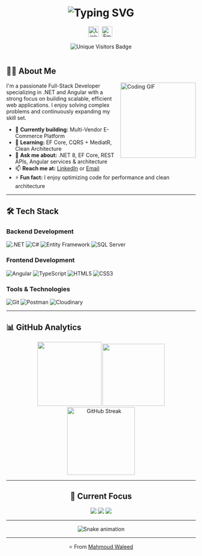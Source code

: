 <h1 align="center"> 
  <img src="https://readme-typing-svg.herokuapp.com?font=Fira+Code&weight=600&size=30&duration=4000&pause=1000&color=2E94E0&center=true&vCenter=true&width=500&lines=Hey+👋,+I'm+Mahmoud+Waleed;Full-Stack+Developer;.NET+%26+Angular+Specialist" alt="Typing SVG" />
</h1>

<p align="center">
  <a href="https://www.linkedin.com/in/mahmoud0waleed"><img alt="LinkedIn" width="28px" src="https://cdn-icons-png.flaticon.com/512/174/174857.png"/></a>&nbsp;
  <a href="mailto:mahmoudwaleednassan@gmail.com"><img alt="Email" width="28px" src="https://cdn-icons-png.flaticon.com/512/732/732200.png"/></a>&nbsp;
</p>

<p align="center">
  <img src="http://readmecounter.runasp.net/api/badges/my-slug/svg?ts=1756765881120" alt="Unique Visitors Badge" />
</p>

<img src="http://readmecounter.runasp.net/debug/track.gif?src=github-readme" width="1" height="1" alt="" />

## 👨‍💻 About Me

<img align="right" src="https://media.giphy.com/media/QssGEmpkyEOhBCb7e1/giphy.gif" width="200" alt="Coding GIF" />

I'm a passionate Full-Stack Developer specializing in .NET and Angular with a strong focus on building scalable, efficient web applications. I enjoy solving complex problems and continuously expanding my skill set.

- 🔭 **Currently building:** Multi-Vendor E-Commerce Platform  
- 🌱 **Learning:** EF Core, CQRS + MediatR, Clean Architecture  
- 💬 **Ask me about:** .NET 8, EF Core, REST APIs, Angular services & architecture  
- 📫 **Reach me at:** [LinkedIn](https://linkedin.com/in/mahmoud0waleed) or [Email](mailto:mahmoudwaleednassan@gmail.com)  
- ⚡ **Fun fact:** I enjoy optimizing code for performance and clean architecture  

---

## 🛠️ Tech Stack

### Backend Development
![.NET](https://img.shields.io/badge/.NET-512BD4?logo=dotnet&logoColor=white)
![C#](https://img.shields.io/badge/C%23-239120?logo=csharp&logoColor=white)
![Entity Framework](https://img.shields.io/badge/EF%20Core-512BD4?logo=dotnet&logoColor=white)
![SQL Server](https://img.shields.io/badge/SQL%20Server-CC2927?logo=microsoftsqlserver&logoColor=white)

### Frontend Development
![Angular](https://img.shields.io/badge/Angular-DD0031?logo=angular&logoColor=white)
![TypeScript](https://img.shields.io/badge/TypeScript-3178C6?logo=typescript&logoColor=white)
![HTML5](https://img.shields.io/badge/HTML5-E34F26?logo=html5&logoColor=white)
![CSS3](https://img.shields.io/badge/CSS3-1572B6?logo=css3&logoColor=white)

### Tools & Technologies
![Git](https://img.shields.io/badge/Git-F05032?logo=git&logoColor=white)
![Postman](https://img.shields.io/badge/Postman-FF6C37?logo=postman&logoColor=white)
![Cloudinary](https://img.shields.io/badge/Cloudinary-3448C5?logo=cloudinary&logoColor=white)

---

## 📊 GitHub Analytics

<div align="center">
  
<!-- Remove layout=compact to make the language stats wider -->
<img src="https://github-readme-stats.vercel.app/api?username=mahmou2waleed&show_icons=true&hide_border=true&count_private=true&theme=tokyonight&hide_title=true" height="170" />  
<img src="https://github-readme-stats.vercel.app/api/top-langs?username=mahmou2waleed&show_icons=true&locale=en&theme=tokyonight&hide_border=true&hide_title=true" height="165" />  

<br />

<img src="https://streak-stats.demolab.com?user=mahmou2waleed&theme=tokyonight&hide_border=true" alt="GitHub Streak" height="180" />

</div>

---

<div align="center">
  
## 🎯 Current Focus

<img src="https://img.shields.io/badge/Entity%20Framework%20Core-512BD4?logo=dotnet&logoColor=white" />
<img src="https://img.shields.io/badge/CQRS%20%2B%20MediatR-512BD4?logo=dotnet&logoColor=white" />
<img src="https://img.shields.io/badge/Clean%20Architecture-512BD4?logo=dotnet&logoColor=white" />

</div>

---

<div align="center">
  
<picture>
  <source media="(prefers-color-scheme: dark)" srcset="https://mahmou2waleed.github.io/Mahmou2waleed/snake-dark.svg" />
  <source media="(prefers-color-scheme: light)" srcset="https://mahmou2waleed.github.io/Mahmou2waleed/snake.svg" />
  <img alt="Snake animation" src="https://mahmou2waleed.github.io/Mahmou2waleed/snake.svg" />
</picture>

</div>

---

<div align="center">
  
⭐️ From [Mahmoud Waleed](https://github.com/mahmou2waleed)

</div>
